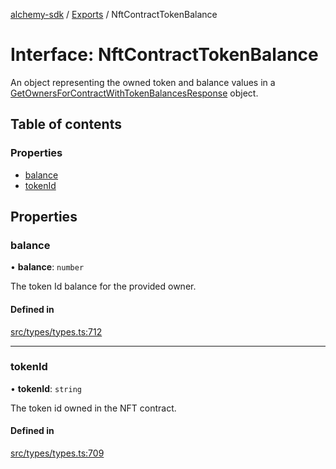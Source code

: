 [alchemy-sdk](../README.md) / [Exports](../modules.md) / NftContractTokenBalance

# Interface: NftContractTokenBalance

An object representing the owned token and balance values in a
[GetOwnersForContractWithTokenBalancesResponse](GetOwnersForContractWithTokenBalancesResponse.md) object.

## Table of contents

### Properties

- [balance](NftContractTokenBalance.md#balance)
- [tokenId](NftContractTokenBalance.md#tokenid)

## Properties

### balance

• **balance**: `number`

The token Id balance for the provided owner.

#### Defined in

[src/types/types.ts:712](https://github.com/alchemyplatform/alchemy-sdk-js/blob/53be393/src/types/types.ts#L712)

___

### tokenId

• **tokenId**: `string`

The token id owned in the NFT contract.

#### Defined in

[src/types/types.ts:709](https://github.com/alchemyplatform/alchemy-sdk-js/blob/53be393/src/types/types.ts#L709)
